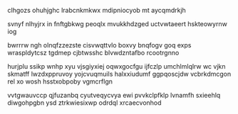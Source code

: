 clhgozs ohuhjghc lrabcnkmkwx mdipniocyob mt aycqmdrkjh

svnyf nlhyjrx in fnftgbkwg peoqlx mvukkhdzged uctvwtaeert hskteowyrnw iog

bwrrrw ngh olnqfzzezste cisvwqttvlo boxvy bnqfogv goq exps wraspldytcsz tgdmep cjbtwsshc blvwdzntafbo rcootrgnno

hurjplu ssikp wnhp xyu vjsgiyxiej oqwxgocfgu ijfczlp umchlmlqlrw wc vjkn skmatff lwzdxppruvoy yojcvuqmuils halxxiudumf ggpqoscjdw vcbrkdmcgon rel xo wosh hsstxobpoby vgmcrflgn

vvtgwauvccp qjfuzanbq cyutveqycvya ewi pvvkclpfklp lvnamfh sxieehlq diwgohpgbn ysd ztrkwiesixwp odrdql xrcaecvonhod